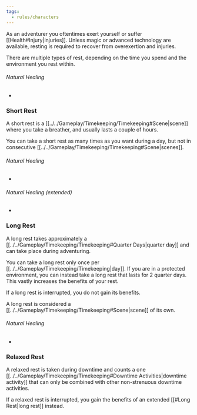```yaml
---
tags:
  - rules/characters
---
```

As an adventurer you oftentimes exert yourself or suffer [[Health#Injury|injuries]]. Unless magic or advanced technology are available, resting is required to recover from overexertion and injuries.

There are multiple types of rest, depending on the time you spend and the environment you rest within.

###### Natural Healing
- 

### Short Rest
A short rest is a [[../../Gameplay/Timekeeping/Timekeeping#Scene|scene]] where you take a breather, and usually lasts a couple of hours.

You can take a short rest as many times as you want during a day, but not in consecutive [[../../Gameplay/Timekeeping/Timekeeping#Scene|scenes]].

###### Natural Healing
- 
###### Natural Healing (extended)
- 

### Long Rest
A long rest takes approximately a [[../../Gameplay/Timekeeping/Timekeeping#Quarter Days|quarter day]] and can take place during adventuring.

You can take a long rest only once per [[../../Gameplay/Timekeeping/Timekeeping|day]]. If you are in a protected environment, you can instead take a long rest that lasts for 2 quarter days. This vastly increases the benefits of your rest.

If a long rest is interrupted, you do not gain its benefits.

A long rest is considered a [[../../Gameplay/Timekeeping/Timekeeping#Scene|scene]] of its own.

###### Natural Healing
- 

### Relaxed Rest
A relaxed rest is taken during downtime and counts a one [[../../Gameplay/Timekeeping/Timekeeping#Downtime Activities|downtime activity]] that can only be combined with other non-strenuous downtime activities.

If a relaxed rest is interrupted, you gain the benefits of an extended [[#Long Rest|long rest]] instead.
